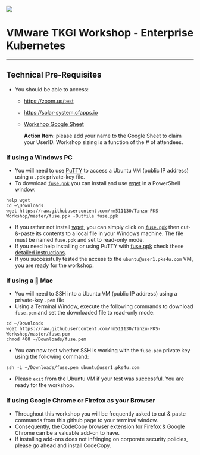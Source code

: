 ![](./images/vmware-logo.png)

# VMware TKGI Workshop - Enterprise Kubernetes 
------------------------------------------------------------

## Technical Pre-Requisites
- You should be able to access:

    - https://zoom.us/test
    - https://solar-system.cfapps.io
    - [Workshop Google Sheet](https://docs.google.com/spreadsheets/d/17AG0H2_zJNXWIP8ZOsXjjlPCPKwhskRTg5bgkRR4maI) 
    
      **Action Item**: please add your name to the Google Sheet to claim your UserID. Workshop sizing is a function of the # of attendees.

### If using a Windows PC
- You will need to use [PuTTY](https://github.com/rm511130/Tanzu-PKS-Workshop/blob/master/PuTTY_and_SSH.md) to access a Ubuntu VM (public IP address) using a `.ppk` private-key file.
- To download [`fuse.ppk`](https://raw.githubusercontent.com/rm511130/Tanzu-PKS-Workshop/master/fuse.ppk) you can install and use [wget](http://downloads.sourceforge.net/gnuwin32/wget-1.11.4-1-setup.exe) in a PowerShell window.
```
help wget
cd ~\Downloads
wget https://raw.githubusercontent.com/rm511130/Tanzu-PKS-Workshop/master/fuse.ppk -Outfile fuse.ppk
```
- If you rather not install [wget](http://gnuwin32.sourceforge.net/packages/wget.htm), you can simply click on [`fuse.ppk`](https://raw.githubusercontent.com/rm511130/Tanzu-PKS-Workshop/master/fuse.ppk) then cut-&-paste its contents to a local file in your Windows machine. The file must be named `fuse.ppk` and set to read-only mode.
- If you need help installing or using PuTTY with [fuse.ppk](https://raw.githubusercontent.com/rm511130/Tanzu-PKS-Workshop/master/fuse.ppk) check these [detailed instructions](https://github.com/rm511130/Tanzu-PKS-Workshop/blob/master/PuTTY_and_SSH.md).
- If you successfully tested the access to the `ubuntu@user1.pks4u.com` VM, you are ready for the workshop.

### If using a  Mac 
- You will need to SSH into a Ubuntu VM (public IP address) using a private-key `.pem` file
- Using a Terminal Window, execute the following commands to download `fuse.pem` and set the downloaded file to read-only mode:
```
cd ~/Downloads
wget https://raw.githubusercontent.com/rm511130/Tanzu-PKS-Workshop/master/fuse.pem
chmod 400 ~/Downloads/fuse.pem
```
- You can now test whether SSH is working with the `fuse.pem` private key using the following command:
```
ssh -i ~/Downloads/fuse.pem ubuntu@user1.pks4u.com
```
- Please `exit` from the Ubuntu VM if your test was successful. You are ready for the workshop.


### If using Google Chrome or Firefox as your Browser

- Throughout this workshop you will be frequently asked to cut & paste commands from this github page to your terminal window.
- Consequently, the [CodeCopy](https://github.com/zenorocha/codecopy#install) browser extension for Firefox & Google Chrome can be a valuable add-on to have. 
- If installing add-ons does not infringing on corporate security policies, please go ahead and install CodeCopy.


